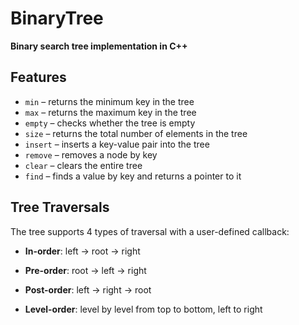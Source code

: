 # BinaryTree

**Binary search tree implementation in C++**

## Features

- `min` – returns the minimum key in the tree  
- `max` – returns the maximum key in the tree  
- `empty` – checks whether the tree is empty  
- `size` – returns the total number of elements in the tree  
- `insert` – inserts a key-value pair into the tree  
- `remove` – removes a node by key  
- `clear` – clears the entire tree  
- `find` – finds a value by key and returns a pointer to it  

## Tree Traversals

The tree supports 4 types of traversal with a user-defined callback:

- **In-order**: left → root → right  

- **Pre-order**: root → left → right  

- **Post-order**: left → right → root  

- **Level-order**: level by level from top to bottom, left to right  
